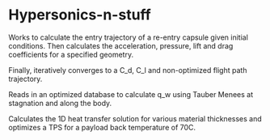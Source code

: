 # Hypersonics-n-stuff

Works to calculate the entry trajectory of a re-entry capsule given initial conditions.
Then calculates the acceleration, pressure, lift and drag coefficients for a specified geometry. 

Finally, iteratively converges to a C_d, C_l and non-optimized flight path trajectory.

Reads in an optimized database to calculate q_w using Tauber Menees at stagnation and along the body.

Calculates the 1D heat transfer solution for various material thicknesses and optimizes a TPS for a payload back temperature of 70C.
